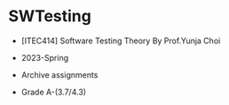 # SWTesting

* [ITEC414] Software Testing Theory By Prof.Yunja Choi

* 2023-Spring

* Archive assignments

* Grade A-(3.7/4.3)

